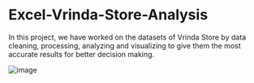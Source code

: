 # Excel-Vrinda-Store-Analysis
In this project, we have worked on the datasets of Vrinda Store by data cleaning, processing, analyzing and visualizing to give them the most accurate results for better decision making.

![image](https://github.com/Hritikahere/Excel-Vrinda-Store-Analysis/assets/118553851/b492b252-715c-48e9-8388-7af17c9f55be)
